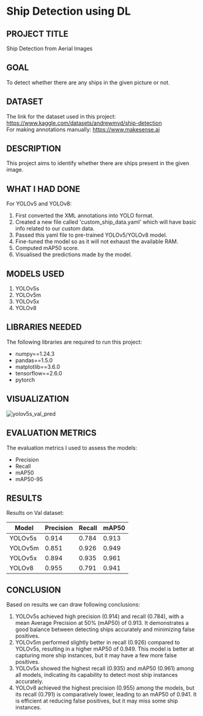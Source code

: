 # Ship Detection using DL 

## PROJECT TITLE

Ship Detection from Aerial Images

## GOAL

To detect whether there are any ships in the given picture or not. 

## DATASET

The link for the dataset used in this project:  https://www.kaggle.com/datasets/andrewmvd/ship-detection <br>
For making annotations manually: https://www.makesense.ai


## DESCRIPTION

This project aims to identify whether there are ships present in the given image.

## WHAT I HAD DONE

For YOLOv5 and YOLOv8:
1. First converted the XML annotations into YOLO format.
2. Created a new file called 'custom_ship_data.yaml' which will have basic info related to our custom data.
3. Passed this yaml file to pre-trained YOLOv5/YOLOv8 model.
4. Fine-tuned the model so as it will not exhaust the available RAM.
5. Computed mAP50 score.
6. Visualised the predictions made by the model.

## MODELS USED

1. YOLOv5s
2. YOLOv5m
3. YOLOv5x
4. YOLOv8


## LIBRARIES NEEDED

The following libraries are required to run this project:

- numpy==1.24.3
- pandas==1.5.0
- matplotlib==3.6.0
- tensorflow==2.6.0
- pytorch

## VISUALIZATION
![yolov5s_val_pred](https://github.com/achrekarom12/DL-Simplified/assets/88442486/21edbe30-6f75-4f36-8551-090c6a79c326)



## EVALUATION METRICS

The evaluation metrics I used to assess the models:

- Precision
- Recall
- mAP50
- mAP50-95


## RESULTS
Results on Val dataset:

| Model      | Precision | Recall    |  mAP50   |
|------------|----------|---------|-----------|
| YOLOv5s    | 0.914     | 0.784   | 0.913   |
| YOLOv5m    | 0.851     | 0.926   | 0.949   |
| YOLOv5x    | 0.894     | 0.935   | 0.961   |
| YOLOv8    | 0.955     | 0.791   | 0.941   |



## CONCLUSION
Based on results we can draw following conclusions:
1. YOLOv5s achieved high precision (0.914) and recall (0.784), with a mean Average Precision at 50% (mAP50) of 0.913. It demonstrates a good balance between detecting ships accurately and minimizing false positives.
2. YOLOv5m performed slightly better in recall (0.926) compared to YOLOv5s, resulting in a higher mAP50 of 0.949. This model is better at capturing more ship instances, but it may have a few more false positives.
3. YOLOv5x showed the highest recall (0.935) and mAP50 (0.961) among all models, indicating its capability to detect most ship instances accurately.
4. YOLOv8 achieved the highest precision (0.955) among the models, but its recall (0.791) is comparatively lower, leading to an mAP50 of 0.941. It is efficient at reducing false positives, but it may miss some ship instances.
